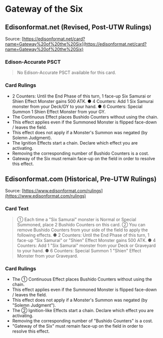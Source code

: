 # Gateway of the Six

## Edisonformat.net (Revised, Post-UTW Rulings)

Source: [https://edisonformat.net/card?name=Gateway%20of%20the%20Six](https://edisonformat.net/card?name=Gateway%20of%20the%20Six)

### Edison-Accurate PSCT

> No Edison-Accurate PSCT available for this card.

### Card Rulings

*   2 Counters: Until the End Phase of this turn, 1 face-up Six Samurai or Shien Effect Monster gains 500 ATK.  ● 4 Counters: Add 1 Six Samurai monster from your Deck/GY to your hand. ● 6 Counters: Special Summon 1 Shien Effect Monster from your GY.
*   The Continuous Effect places Bushido Counters without using the chain.
*   This effect applies even if the Summoned Monster is flipped face-down / leaves the field.
*   This effect does not apply if a Monster's Summon was negated (by Solemn Judgment).
*   The Ignition Effects start a chain. Declare which effect you are activating.
*   Removing the corresponding number of Bushido Counters is a cost.
*   Gateway of the Six must remain face-up on the field in order to resolve this effect.


## Edisonformat.com (Historical, Pre-UTW Rulings)

Source: [https://www.edisonformat.com/rulings](https://www.edisonformat.com/rulings)

### Card Text

> ① Each time a "Six Samurai" monster is Normal or Special Summoned, place 2 Bushido Counters on this card. ② You can remove Bushido Counters from your side of the field to apply the following effects. ● 2 Counters: Until the End Phase of this turn, 1 face-up "Six Samurai" or "Shien" Effect Monster gains 500 ATK. ● 4 Counters: Add 1 "Six Samurai" monster from your Deck or Graveyard to your hand. ● 6 Counters: Special Summon 1 "Shien" Effect Monster from your Graveyard.

### Card Rulings

*   The ① Continuous Effect places Bushido Counters without using the chain.
*   This effect applies even if the Summoned Monster is flipped face-down / leaves the field.
*   This effect does not apply if a Monster's Summon was negated (by "Solemn Judgment").
*   The ② Ignition-like Effects start a chain. Declare which effect you are activating.
*   Removing the corresponding number of "Bushido Counters" is a cost.
*   "Gateway of the Six" must remain face-up on the field in order to resolve this effect.


